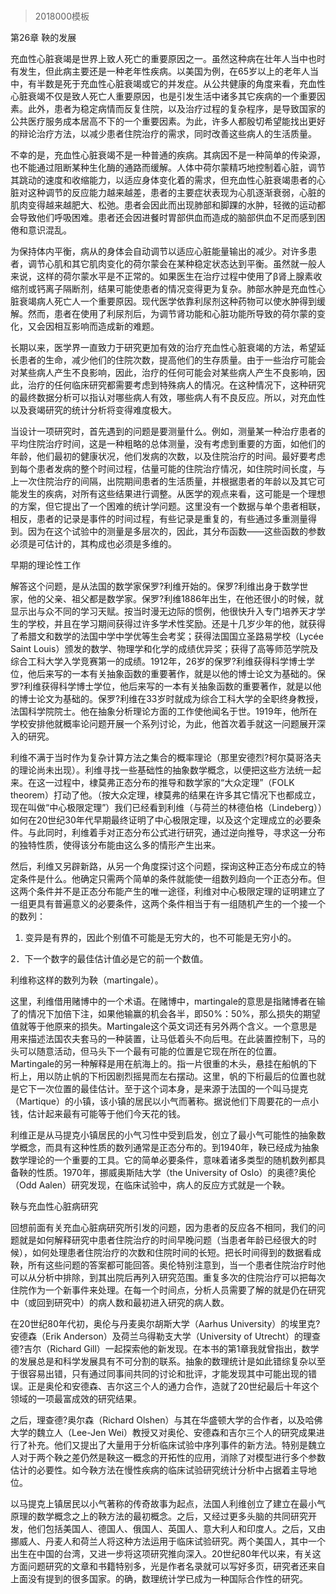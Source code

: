 # 
> 2018000模板





第26章 鞅的发展

充血性心脏衰竭是世界上致人死亡的重要原因之一。虽然这种病在壮年人当中也时有发生，但此病主要还是一种老年性疾病。以美国为例，在65岁以上的老年人当中，有半数是死于充血性心脏衰竭或它的并发症。从公共健康的角度来看，充血性心脏衰竭不仅是致人死亡人重要原因，也是引发生活中诸多其它疾病的一个重要因素。此外，患者为稳定病情而反复住院，以及治疗过程的复杂程序，是导致国家的公共医疗服务成本居高不下的一个重要因素。为此，许多人都殷切希望能找出更好的辩论治疗方法，以减少患者住院治疗的需求，同时改善这些病人的生活质量。

不幸的是，充血性心脏衰竭不是一种普通的疾病。其病因不是一种简单的传染源，也不能通过阻断某种生化酶的通路而缓解。人体中荷尔蒙精巧地控制着心脏，调节其跳动的速度和收缩能力，以适应身体变化着的需求，但充血性心脏衰竭患者的心脏对这种调节的反应能力越来越差，患者的主要症状表现为心肌逐渐衰弱，心脏的肌肉变得越来越肥大、松弛。患者会因此而出现肺部和脚踝的水肿，轻微的运动都会导致他们呼吸困难。患者还会因进餐时胃部供血而造成的脑部供血不足而感到困倦和意识混乱。

为保持体内平衡，病从的身体会自动调节以适应心脏能量输出的减少。对许多患者，调节心肌和其它肌肉变化的荷尔蒙会在某种稳定状态达到平衡。虽然就一般人来说，这样的荷尔蒙水平是不正常的。如果医生在治疗过程中使用了β肾上腺素收缩剂或钙离子隔断剂，结果可能使患者的情况变得更为复杂。肺部水肿是充血性心脏衰竭病人死亡人一个重要原因。现代医学依靠利尿剂这种药物可以使水肿得到缓解。然而，患者在使用了利尿剂后，为调节肾功能和心脏功能所导致的荷尔蒙的变化，又会因相互影响而造成新的难题。

长期以来，医学界一直致力于研究更加有效的治疗充血性心脏衰竭的方法，希望延长患者的生命，减少他们的住院次数，提高他们的生存质量。由于一些治疗可能会对某些病人产生不良影响，因此，治疗的任何可能会对某些病人产生不良影响，因此，治疗的任何临床研究都需要考虑到特殊病人的情况。在这种情况下，这种研究的最终数据分析可以指认对哪些病人有效，哪些病人有不良反应。所以，对充血性以及衰竭研究的统计分析将变得难度极大。

当设计一项研究时，首先遇到的问题是要测量什么。例如，测量某一种治疗患者的平均住院治疗时间，这是一种粗略的总体测量，没有考虑到重要的方面，如他们的年龄，他们最初的健康状况，他们发病的次数，以及住院治疗的时间。最好要考虑到每个患者发病的整个时间过程，估量可能的住院治疗情况，如住院时间长度，与上一次住院治疗的间隔，出院期间患者的生活质量，并根据患者的年龄以及其它可能发生的疾病，对所有这些结果进行调整。从医学的观点来看，这可能是一个理想的方案，但它提出了一个困难的统计学问题。这里没有一个数据与单个患者相联，相反，患者的记录是事件的时间过程，有些记录是重复的，有些通过多重测量得到。因为在这个试验中的测量是多层次的，因此，其分布函数——这些函数的参数必须是可估计的，其构成也必须是多维的。

早期的理论性工作

解答这个问题，是从法国的数学家保罗?利维开始的。保罗?利维出身于数学世家，他的父亲、祖父都是数学家。保罗?利维1886年出生，在他还很小的时候，就显示出与众不同的学习天赋。按当时漫无边际的惯例，他很快升入专门培养天才学生的学校，并且在学习期间获得过许多学术性奖励。还是十几岁少年的他，就获得了希腊文和数学的法国中学中学优等生会考奖；获得法国国立圣路易学校（Lycée Saint Louis）颁发的数学、物理学和化学的成绩优异奖；获得了高等师范学院及综合工科大学入学竞赛第一的成绩。1912年，26岁的保罗?利维获得科学博士学位，他后来写的一本有关抽象函数的重要著作，就是以他的博士论文为基础的。保罗?利维获得科学博士学位，他后来写的一本有关抽象函数的重要著作，就是以他的博士论文为基础的。保罗?利维在33岁时就成为综合工科大学的全职终身教授，法国科学院院士。他在抽象分析理论方面的工作使他闻名于世。1919年，他所在学校安排他就概率论问题开展一个系列讨论，为此，他首次着手就这一问题展开深入的研究。

利维不满于当时作为复杂计算方法之集合的概率理论（那里安德烈?柯尔莫哥洛夫的理论尚未出现）。利维寻找一些基础性的抽象数学概念，以便把这些方法统一起来。在这一过程中，棣莫弗正态分布的推导和数学家的“大众定理”（FOLK theorem）打动了他。（按大众定理，棣莫弗的结果在许多其它情况下也都成立，现在叫做“中心极限定理”）我们已经看到利维（与荷兰的林德伯格（Lindeberg））如何在20世纪30年代早期最终证明了中心极限定理，以及这个定理成立的必要条件。与此同时，利维着手对正态分布公式进行研究，通过逆向推导，寻求这一分布的独特性质，使得该分布能由这么多的情形产生出来。

然后，利维又另辟新路，从另一个角度探讨这个问题，探询这种正态分布成立的特定条件是什么。他确定只需两个简单的条件就能使一组数列趋向一个正态分布。但这两个条件并不是正态分布能产生的唯一途径，利维对中心极限定理的证明建立了一组更具有普遍意义的必要条件，这两个条件相当于有一组随机产生的一个接一个的数列：

1. 变异是有界的，因此个别值不可能是无穷大的，也不可能是无穷小的。

2．下一个数字的最佳估计值必是它的前一个数值。

利维称这样的数列为鞅（martingale）。

这里，利维借用赌博中的一个术语。在赌博中，martingale的意思是指赌博者在输了的情况下加倍下注，如果他输赢的机会各半，即50%：50%，那么损失的期望值就等于他原来的损失。Martingale这个英文词还有另外两个含义。一个意思是用来描述法国农夫套马的一种装置，让马低着头不向后甩。在此装置控制下，马的头可以随意活动，但马头下一个最有可能的位置是它现在所在的位置。Martingale的另一种解释是用在航海上的。指一片很重的木头，悬挂在船帆的下桁上，用以防止帆的下桁因剧烈摇晃而左右摆动。这里，帆的下桁最后的位置也就是它下一次位置的最佳估计。至于这个词本身，是来源于法国的一个叫马提克（Martique）的小镇，该小镇的居民以小气而著称。据说他们下周要花的一点小钱，估计起来最有可能等于他们今天花的钱。

利维正是从马提克小镇居民的小气习性中受到启发，创立了最小气可能性的抽象数学概念，而具有这种性质的数列通常是正态分布的。到1940年，鞅已经成为抽象数学理论的一个重要的工具。它的简单必要条件，意味着诸多类型的随机数列都具备鞅的性质。1970年，挪威奥斯陆大学（the University of Oslo）的奥德?奥伦（Odd Aalen）研究发现，在临床试验中，病人的反应方式就是一个鞅。

鞅与充血性心脏病研究

回想前面有关充血心脏病研究所引发的问题，因为患者的反应各不相同，我们的问题就是如何解释研究中患者住院治疗的时间早晚问题（当患者年龄已经很大的时候），如何处理患者住院治疗的次数和住院时间的长短。把长时间得到的数据看成鞅，所有这些问题的答案都可能回答。奥伦特别注意到，当一个患者住院治疗时他可以从分析中排除，到其出院后再列入研究范围。重复多次的住院治疗可以把每次住院作为一个新事件来处理。在每一个时间点，分析人员需要了解的就是仍在研究中（或回到研究中）的病人数和最初进入研究的病人数。

在20世纪80年代初，奥伦与丹麦奥尔胡斯大学（Aarhus University）的埃里克?安德森（Erik Anderson）及荷兰乌得勒支大学（University of Utrecht）的理查德?吉尔（Richard Gill）一起探索他的新发现。在本书的第1章我就曾指出，数学的发展总是和科学发展具有不可分割的联系。抽象的数理统计是如此错综复杂以至于很容易出错，只有通过同事间共同的讨论和批评，才能发现其中可能出现的错误。正是奥伦和安德森、吉尔这三个人的通力合作，造就了20世纪最后十年这个领域的一项最富成效的研究结果。

之后，理查德?奥尔森（Richard Olshen）与其在华盛顿大学的合作者，以及哈佛大学的魏立人（Lee-Jen Wei）教授又对奥伦、安德森和吉尔三个人的研究成果进行了补充。他们又提出了大量用于分析临床试验中序列事件的新方法。特别是魏立人对于两个鞅之差仍然是鞅这一概念的开拓性的应用，消除了对模型进行多个参数估计的必要性。如今鞅方法在慢性疾病的临床试验研究统计分析中占据着主导地位。

以马提克上镇居民以小气著称的传奇故事为起点，法国人利维创立了建立在最小气原理的数学概念之上的鞅方法的最初概念。之后，又经过更多头脑的共同研究开发，他们包括美国人、德国人、俄国人、英国人、意大利人和印度人。之后，又由挪威人、丹麦人和荷兰人将这种方法运用于临床试验研究。两个美国人，其中一个出生在中国的台湾，又进一步将这项研究推向深入。20世纪80年代以来，有关这方面问题研究的文章和书籍特别多，光是作者名录就可以写好多页，研究者还来自上面没有提到的很多国家。的确，数理统计学已成为一种国际合作性的研究。




